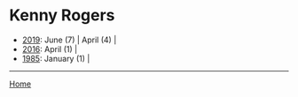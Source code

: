 # Kenny Rogers

  * [2019](./kenny-rogers-2019.md): 
      June (7) | 
      April (4) | 
  * [2016](./kenny-rogers-2016.md): 
      April (1) | 
  * [1985](./kenny-rogers-1985.md): 
      January (1) | 

----

[Home](../)
